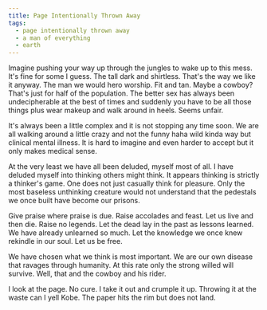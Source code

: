 ```yaml
---
title: Page Intentionally Thrown Away
tags:
  - page intentionally thrown away
  - a man of everything
  - earth
---
```

Imagine pushing your way up through the jungles to wake up to this mess. It's fine for some I guess. The tall dark and shirtless. That's the way we like it anyway. The man we would hero worship. Fit and tan. Maybe a cowboy?  That's just for half of the population. The better sex has always been undecipherable at the best of times and suddenly you have to be all those things plus wear makeup and walk around in heels. Seems unfair.

It's always been a little complex and it is not stopping any time soon. We are all walking around a little crazy and not the funny haha wild kinda way but clinical mental illness. It is hard to imagine and even harder to accept but it only makes medical sense.

At the very least we have all been deluded, myself most of all. I have deluded myself into thinking others might think. It appears thinking is strictly a thinker's game. One does not just casually think for pleasure. Only the most baseless unthinking creature would not understand that the pedestals we once built have become our prisons.

Give praise where praise is due. Raise accolades and feast. Let us live and then die. Raise no legends. Let the dead lay in the past as lessons learned. We have already unlearned so much. Let the knowledge we once knew rekindle in our soul. Let us be free.

We have chosen what we think is most important. We are our own disease that ravages through humanity. At this rate only the strong willed will survive. Well, that and the cowboy and his rider.

I look at the page. No cure. I take it out and crumple it up. Throwing it at the waste can I yell Kobe. The paper hits the rim but does not land.

